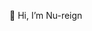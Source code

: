 👋 Hi, I’m Nu-reign

<!---
Nu-reign/Nu-reign is a ✨ special ✨ repository because its `README.md` (this file) appears on your GitHub profile.
You can click the Preview link to take a look at your changes.
--->

